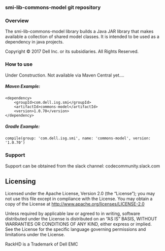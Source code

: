 ### smi-lib-commons-model git repository

### Overview

The smi-lib-commons-model library builds a Java JAR library that makes available a collection of shared model classes.  It is intended to be used as a dependency in java projects.

Copyright © 2017 Dell Inc. or its subsidiaries.  All Rights Reserved. 

### How to use
Under Construction. Not available via Maven Central yet.... 

##### Maven Example:
~~~
<dependency>
    <groupId>com.dell.isg.smi</groupId>
    <artifactId>commons-model</artifactId>
    <version>1.0.70</version>
</dependency>
~~~

##### Gradle Example:
~~~
compile(group: 'com.dell.isg.smi', name: 'commons-model', version: '1.0.70')
~~~

### Support
Support can be obtained from the slack channel:
codecommunity.slack.com

## Licensing

Licensed under the Apache License, Version 2.0 (the “License”); you may not use this file except in compliance with the License. You may obtain a copy of the License at http://www.apache.org/licenses/LICENSE-2.0

Unless required by applicable law or agreed to in writing, software distributed under the License is distributed on an “AS IS” BASIS, WITHOUT WARRANTIES OR CONDITIONS OF ANY KIND, either express or implied. See the License for the specific language governing permissions and limitations under the License.

RackHD is a Trademark of Dell EMC
